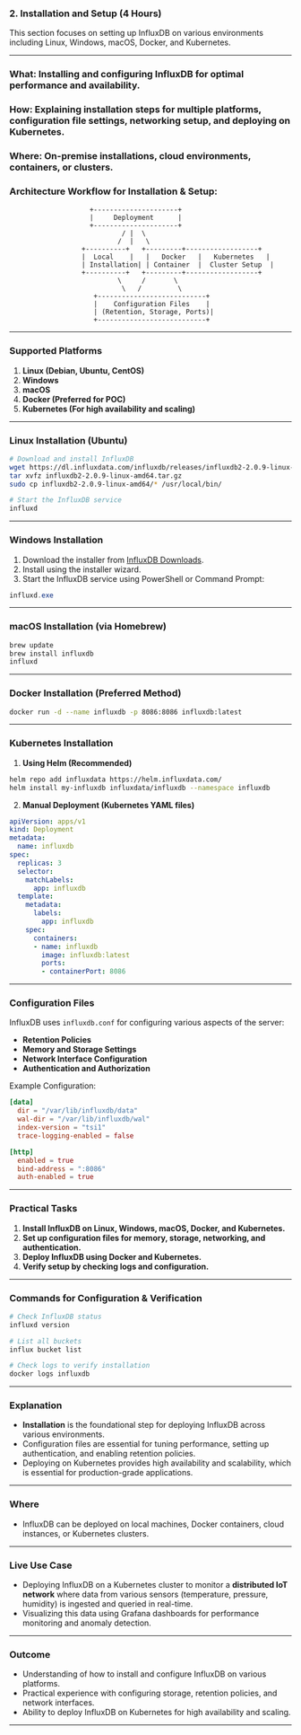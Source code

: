 ### **2. Installation and Setup (4 Hours)**

This section focuses on setting up InfluxDB on various environments including Linux, Windows, macOS, Docker, and Kubernetes.

---

### **What:** Installing and configuring InfluxDB for optimal performance and availability.

### **How:** Explaining installation steps for multiple platforms, configuration file settings, networking setup, and deploying on Kubernetes.

### **Where:** On-premise installations, cloud environments, containers, or clusters.

### **Architecture Workflow for Installation & Setup:**

```
                    +---------------------+
                    |     Deployment      |
                    +---------------------+
                            / |  \
                           /  |   \
                  +----------+   +---------+------------------+
                  |  Local    |   |   Docker   |   Kubernetes   |
                  | Installation| | Container  |  Cluster Setup  |
                  +----------+   +---------+------------------+
                           \     /       \
                            \   /         \
                     +---------------------------+
                     |    Configuration Files    |
                     | (Retention, Storage, Ports)|
                     +---------------------------+
```

---

### **Supported Platforms**

1. **Linux (Debian, Ubuntu, CentOS)**
2. **Windows**
3. **macOS**
4. **Docker (Preferred for POC)**
5. **Kubernetes (For high availability and scaling)**

---

### **Linux Installation (Ubuntu)**

```bash
# Download and install InfluxDB
wget https://dl.influxdata.com/influxdb/releases/influxdb2-2.0.9-linux-amd64.tar.gz
tar xvfz influxdb2-2.0.9-linux-amd64.tar.gz
sudo cp influxdb2-2.0.9-linux-amd64/* /usr/local/bin/

# Start the InfluxDB service
influxd
```

---

### **Windows Installation**

1. Download the installer from [InfluxDB Downloads](https://portal.influxdata.com/downloads/).
2. Install using the installer wizard.
3. Start the InfluxDB service using PowerShell or Command Prompt:

```powershell
influxd.exe
```

---

### **macOS Installation (via Homebrew)**

```bash
brew update
brew install influxdb
influxd
```

---

### **Docker Installation (Preferred Method)**

```bash
docker run -d --name influxdb -p 8086:8086 influxdb:latest
```

---

### **Kubernetes Installation**

1. **Using Helm (Recommended)**

```bash
helm repo add influxdata https://helm.influxdata.com/
helm install my-influxdb influxdata/influxdb --namespace influxdb
```

2. **Manual Deployment (Kubernetes YAML files)**

```yaml
apiVersion: apps/v1
kind: Deployment
metadata:
  name: influxdb
spec:
  replicas: 3
  selector:
    matchLabels:
      app: influxdb
  template:
    metadata:
      labels:
        app: influxdb
    spec:
      containers:
      - name: influxdb
        image: influxdb:latest
        ports:
        - containerPort: 8086
```

---

### **Configuration Files**

InfluxDB uses `influxdb.conf` for configuring various aspects of the server:

- **Retention Policies**
- **Memory and Storage Settings**
- **Network Interface Configuration**
- **Authentication and Authorization**

Example Configuration:
```toml
[data]
  dir = "/var/lib/influxdb/data"
  wal-dir = "/var/lib/influxdb/wal"
  index-version = "tsi1"
  trace-logging-enabled = false

[http]
  enabled = true
  bind-address = ":8086"
  auth-enabled = true
```

---

### **Practical Tasks**

1. **Install InfluxDB on Linux, Windows, macOS, Docker, and Kubernetes.**
2. **Set up configuration files for memory, storage, networking, and authentication.**
3. **Deploy InfluxDB using Docker and Kubernetes.**
4. **Verify setup by checking logs and configuration.**

---

### **Commands for Configuration & Verification**

```bash
# Check InfluxDB status
influxd version

# List all buckets
influx bucket list

# Check logs to verify installation
docker logs influxdb
```

---

### **Explanation**

- **Installation** is the foundational step for deploying InfluxDB across various environments.
- Configuration files are essential for tuning performance, setting up authentication, and enabling retention policies.
- Deploying on Kubernetes provides high availability and scalability, which is essential for production-grade applications.

---

### **Where**

- InfluxDB can be deployed on local machines, Docker containers, cloud instances, or Kubernetes clusters.

---

### **Live Use Case**

- Deploying InfluxDB on a Kubernetes cluster to monitor a **distributed IoT network** where data from various sensors (temperature, pressure, humidity) is ingested and queried in real-time.
- Visualizing this data using Grafana dashboards for performance monitoring and anomaly detection.

---

### **Outcome**

- Understanding of how to install and configure InfluxDB on various platforms.
- Practical experience with configuring storage, retention policies, and network interfaces.
- Ability to deploy InfluxDB on Kubernetes for high availability and scaling.

---
